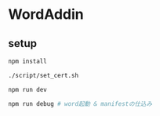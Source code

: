 # WordAddin

## setup

```sh
npm install

./script/set_cert.sh

npm run dev

npm run debug # word起動 & manifestの仕込み
```
